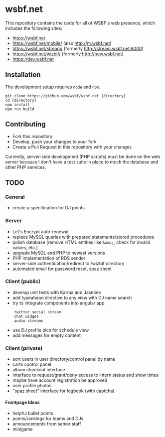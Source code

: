 wsbf.net
========

This repository contains the code for all of WSBF's web presence, which includes the following sites:

- https://wsbf.net
- https://wsbf.net/mobile/ (also http://m.wsbf.net)
- https://wsbf.net/stream/ (formerly http://stream.wsbf.net:8000)
- https://wsbf.net/wizbif/ (formerly http://new.wsbf.net)
- https://dev.wsbf.net

## Installation

The development setup requires `node` and `npm`.

	git clone https://github.com/wsbf/wsbf.net [directory]
	cd [directory]
	npm install
	npm run build

## Contributing

- Fork this repository
- Develop, push your changes to your fork
- Create a Pull Request in this repository with your changes

Currently, server-side development (PHP scripts) must be done on the web server because I don't have a test suite in place to mock the database and other PHP services.

## TODO

### General

- create a specification for DJ points

### Server

- Let's Encrypt auto-renewal
- replace MySQL queries with prepared statements/stored procedures
- polish database (remove HTML entities like `&amp;`, check for invalid values, etc.)
- upgrade MySQL and PHP to newest versions
- PHP implementation of RDS sender
- server-side authentication/redirect to /wizbif directory
- automated email for password reset, spaz sheet

### Client (public)

- develop unit tests with Karma and Jasmine
- add typeahead directive to any view with DJ name search
- try to integrate components into angular app:

```
	twitter social stream
	chat widget
	audio streams
```
- use DJ profile pics for schedule view
- add messages for empty content

### Client (private)

- sort users in user directory/control panel by name
- carts control panel
- album checkout interface
- interface to request/grant/deny access to intern status and show times
- maybe have account registration be approved
- user profile photos
- "spaz sheet" interface for logbook (with captcha)

#### Frontpage Ideas

- helpful bullet points
- points/rankings for teams and DJs
- announcements from senior staff
- minigame
